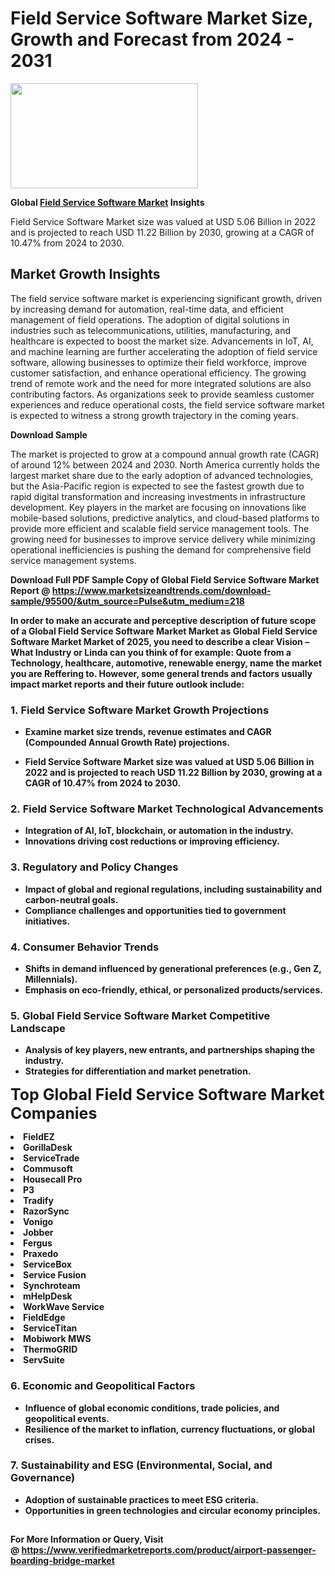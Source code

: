 <H1>Field Service Software Market Size, Growth and Forecast from 2024 - 2031</H1><img class="aligncenter size-medium wp-image-584254" src="https://thirdeyenews.in/wp-content/uploads/2024/09/Global-Market-Research-300x168.jpeg" alt="" width="300" height="168" /><p><strong>Global&nbsp;<a href="https://www.marketsizeandtrends.com/download-sample/95500/&amp;utm_source=Pulse&amp;utm_medium=218">Field Service Software Market</a> Insights</strong></p><p>Field Service Software Market size was valued at USD 5.06 Billion in 2022 and is projected to reach USD 11.22 Billion by 2030, growing at a CAGR of 10.47% from 2024 to 2030.</p><p><h2>Market Growth Insights</h2> <p>The field service software market is experiencing significant growth, driven by increasing demand for automation, real-time data, and efficient management of field operations. The adoption of digital solutions in industries such as telecommunications, utilities, manufacturing, and healthcare is expected to boost the market size. Advancements in IoT, AI, and machine learning are further accelerating the adoption of field service software, allowing businesses to optimize their field workforce, improve customer satisfaction, and enhance operational efficiency. The growing trend of remote work and the need for more integrated solutions are also contributing factors. As organizations seek to provide seamless customer experiences and reduce operational costs, the field service software market is expected to witness a strong growth trajectory in the coming years.</p> <p><strong>Download Sample</strong></p> <p>The market is projected to grow at a compound annual growth rate (CAGR) of around 12% between 2024 and 2030. North America currently holds the largest market share due to the early adoption of advanced technologies, but the Asia-Pacific region is expected to see the fastest growth due to rapid digital transformation and increasing investments in infrastructure development. Key players in the market are focusing on innovations like mobile-based solutions, predictive analytics, and cloud-based platforms to provide more efficient and scalable field service management tools. The growing need for businesses to improve service delivery while minimizing operational inefficiencies is pushing the demand for comprehensive field service management systems.</p> <p><strong></p><p><span class=""><strong>Download Full PDF Sample Copy of Global Field Service Software Market Report</strong> @ <a href="https://www.marketsizeandtrends.com/download-sample/95500/&amp;utm_source=Pulse&amp;utm_medium=218" target="_blank">https://www.marketsizeandtrends.com/download-sample/95500/&amp;utm_source=Pulse&amp;utm_medium=218</a></span></p><p>In order to make an accurate and perceptive description of future scope of a Global&nbsp;Field Service Software Market Market as Global&nbsp;Field Service Software Market Market of 2025, you need to describe a clear Vision &ndash; What Industry or Linda can you think of for example: Quote from a Technology, healthcare, automotive, renewable energy, name the market you are Reffering to. However, some general trends and factors usually impact market reports and their future outlook include:</p><h3>1.&nbsp;<strong>Field Service Software Market Growth Projections</strong></h3><ul><li>Examine market size trends, revenue estimates and CAGR (Compounded Annual Growth Rate) projections.</li><li><p>Field Service Software Market size was valued at USD 5.06 Billion in 2022 and is projected to reach USD 11.22 Billion by 2030, growing at a CAGR of 10.47% from 2024 to 2030.</p></li></ul><h3>2.&nbsp;<strong>Field Service Software Market Technological Advancements</strong></h3><ul><li>Integration of AI, IoT, blockchain, or automation in the industry.</li><li>Innovations driving cost reductions or improving efficiency.</li></ul><h3>3.&nbsp;<strong>Regulatory and Policy Changes</strong></h3><ul><li>Impact of global and regional regulations, including sustainability and carbon-neutral goals.</li><li>Compliance challenges and opportunities tied to government initiatives.</li></ul><h3>4.&nbsp;<strong>Consumer Behavior Trends</strong></h3><ul><li>Shifts in demand influenced by generational preferences (e.g., Gen Z, Millennials).</li><li>Emphasis on eco-friendly, ethical, or personalized products/services.</li></ul><h3>5.&nbsp;<strong>Global Field Service Software Market Competitive Landscape</strong></h3><ul><li>Analysis of key players, new entrants, and partnerships shaping the industry.</li><li>Strategies for differentiation and market penetration.</li></ul><p data-pm-slice="1 1 []"><span style="color: inherit; font-family: inherit; font-size: 25px;">Top Global Field Service Software Market Companies</span></p><div class="" data-test-id=""><p><li>FieldEZ</li><li> GorillaDesk</li><li> ServiceTrade</li><li> Commusoft</li><li> Housecall Pro</li><li> P3</li><li> Tradify</li><li> RazorSync</li><li> Vonigo</li><li> Jobber</li><li> Fergus</li><li> Praxedo</li><li> ServiceBox</li><li> Service Fusion</li><li> Synchroteam</li><li> mHelpDesk</li><li> WorkWave Service</li><li> FieldEdge</li><li> ServiceTitan</li><li> Mobiwork MWS</li><li> ThermoGRID</li><li> ServSuite</li></p></div><h3>6.&nbsp;<strong>Economic and Geopolitical Factors</strong></h3><ul><li>Influence of global economic conditions, trade policies, and geopolitical events.</li><li>Resilience of the market to inflation, currency fluctuations, or global crises.</li></ul><h3>7.&nbsp;<strong>Sustainability and ESG (Environmental, Social, and Governance)</strong></h3><ul><li>Adoption of sustainable practices to meet ESG criteria.</li><li>Opportunities in green technologies and circular economy principles.</li></ul><h2><strong style="font-size: 14px;">For More Information or Query, Visit @&nbsp;</strong><a style="background-color: #ffffff; font-size: 14px;" href="https://www.marketsizeandtrends.com/report/field-service-software-market/" target="_blank">https://www.verifiedmarketreports.com/product/airport-passenger-boarding-bridge-market</a></h2>
